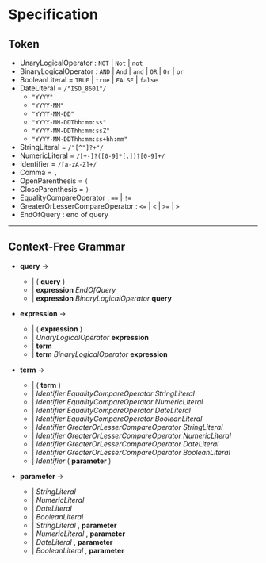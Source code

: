 # Specification

## Token

- UnaryLogicalOperator : `NOT` | `Not` | `not`
- BinaryLogicalOperator : `AND` | `And` | `and` | `OR` | `Or` | `or`
- BooleanLiteral = `TRUE` | `true` | `FALSE` | `false`
- DateLiteral = `/"ISO_8601"/`
  - `"YYYY"`
  - `"YYYY-MM"`
  - `"YYYY-MM-DD"`
  - `"YYYY-MM-DDThh:mm:ss"`
  - `"YYYY-MM-DDThh:mm:ssZ"`
  - `"YYYY-MM-DDThh:mm:ss+hh:mm"`
- StringLiteral = `/"[^"]?+"/`
- NumericLiteral = `/[+-]?([0-9]*[.])?[0-9]+/`
- Identifier = `/[a-zA-Z]+/`
- Comma = `,`
- OpenParenthesis = `(`
- CloseParenthesis = `)`
- EqualityCompareOperator : `==` | `!=`
- GreaterOrLesserCompareOperator : `<=` | `<` | `>=` | `>`
- EndOfQuery : end of query

---

## Context-Free Grammar

- **query** ->

  - | ( **query** )
  - | **expression** _EndOfQuery_
  - | **expression** _BinaryLogicalOperator_ **query**

- **expression** ->

  - | ( **expression** )
  - | _UnaryLogicalOperator_ **expression**
  - | **term**
  - | **term** _BinaryLogicalOperator_ **expression**

- **term** ->

  - | ( **term** )
  - | _Identifier_ _EqualityCompareOperator_ _StringLiteral_
  - | _Identifier_ _EqualityCompareOperator_ _NumericLiteral_
  - | _Identifier_ _EqualityCompareOperator_ _DateLiteral_
  - | _Identifier_ _EqualityCompareOperator_ _BooleanLiteral_
  - | _Identifier_ _GreaterOrLesserCompareOperator_ _StringLiteral_
  - | _Identifier_ _GreaterOrLesserCompareOperator_ _NumericLiteral_
  - | _Identifier_ _GreaterOrLesserCompareOperator_ _DateLiteral_
  - | _Identifier_ _GreaterOrLesserCompareOperator_ _BooleanLiteral_
  - | _Identifier_ ( **parameter** )

- **parameter** ->
  - | _StringLiteral_
  - | _NumericLiteral_
  - | _DateLiteral_
  - | _BooleanLiteral_
  - | _StringLiteral_ , **parameter**
  - | _NumericLiteral_ , **parameter**
  - | _DateLiteral_ , **parameter**
  - | _BooleanLiteral_ , **parameter**
